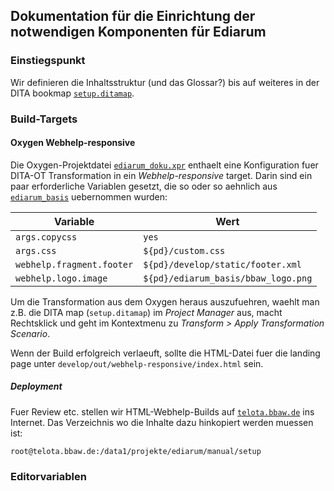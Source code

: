 ## Dokumentation für die Einrichtung der notwendigen Komponenten für Ediarum

### Einstiegspunkt

Wir definieren die Inhaltsstruktur (und das Glossar?) bis auf weiteres in der DITA bookmap [`setup.ditamap`](setup.ditamap).


### Build-Targets


#### Oxygen Webhelp-responsive

Die Oxygen-Projektdatei [`ediarum_doku.xpr`](../ediarum_doku.xpr) enthaelt eine Konfiguration fuer DITA-OT Transformation in ein *Webhelp-responsive* target.
Darin sind ein paar erforderliche Variablen gesetzt, die so oder so aehnlich aus [`ediarum_basis`](../ediarum_basis/) uebernommen wurden:

| Variable | Wert |
|----------|------|
| `args.copycss` | `yes` |
| `args.css` | `${pd}/custom.css` |
| `webhelp.fragment.footer` | `${pd}/develop/static/footer.xml` |
| `webhelp.logo.image` | `${pd}/ediarum_basis/bbaw_logo.png` |

Um die Transformation aus dem Oxygen heraus auszufuehren, waehlt man z.B. die DITA map (`setup.ditamap`) im *Project Manager* aus, macht Rechtsklick und geht im Kontextmenu zu *Transform > Apply Transformation Scenario*.

Wenn der Build erfolgreich verlaeuft, sollte die HTML-Datei fuer die landing page unter `develop/out/webhelp-responsive/index.html` sein.


##### Deployment

Fuer Review etc. stellen wir HTML-Webhelp-Builds auf [`telota.bbaw.de`](http://telota.bbaw.de/ediarum/manual/setup/) ins Internet.
Das Verzeichnis wo die Inhalte dazu hinkopiert werden muessen ist:

    root@telota.bbaw.de:/data1/projekte/ediarum/manual/setup


### Editorvariablen


